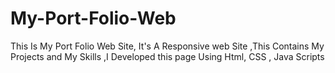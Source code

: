 # My-Port-Folio-Web
This Is My Port Folio Web Site, It's A Responsive web Site ,This Contains My Projects and My Skills ,I Developed this page Using Html, CSS , Java Scripts    

